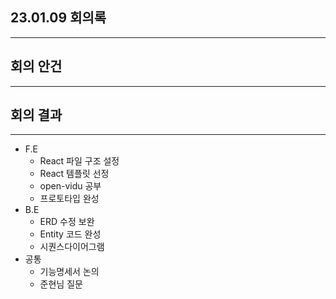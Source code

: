 ## 23.01.09 회의록

---

## 회의 안건

---

## 회의 결과

---

- F.E
    - React 파일 구조 설정
    - React 템플릿 선정
    - open-vidu 공부
    - 프로토타입 완성
- B.E
    - ERD 수정 보완
    - Entity 코드 완성
    - 시퀀스다이어그램
- 공통
    - 기능명세서 논의
    - 준현님 질문